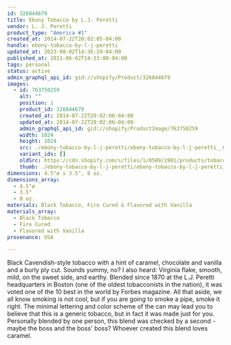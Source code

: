 ```yaml
---
id: 326844679
title: Ebony Tobacco by L.J. Peretti
vendor: L. J. Peretti
product_type: "America #1"
created_at: 2014-07-22T20:02:05-04:00
handle: ebony-tobacco-by-l-j-peretti
updated_at: 2023-08-02T14:36:29-04:00
published_at: 2011-06-02T14:33:00-04:00
tags: personal
status: active
admin_graphql_api_id: gid://shopify/Product/326844679
images:
  - id: 763750259
    alt: ""
    position: 1
    product_id: 326844679
    created_at: 2014-07-22T20:02:06-04:00
    updated_at: 2014-07-22T20:02:06-04:00
    admin_graphql_api_id: gid://shopify/ProductImage/763750259
    width: 1024
    height: 1024
    src: ./ebony-tobacco-by-l-j-peretti/ebony-tobacco-by-l-j-peretti__0.jpg
    variant_ids: []
    oldSrc: https://cdn.shopify.com/s/files/1/0589/2901/products/tobacco_1.jpeg?v=1406073726
    thumb: ./ebony-tobacco-by-l-j-peretti/ebony-tobacco-by-l-j-peretti__0-thumb.jpg
dimensions: 4.5"ø x 3.5", 8 oz.
dimensions_array:
  - 4.5"ø
  - 3.5"
  - 8 oz.
materials: Black Tobacco, Fire Cured & Flavored with Vanilla
materials_array:
  - Black Tobacco
  - Fire Cured
  - Flavored with Vanilla
provenance: USA

---
```


Black Cavendish\-style tobacco with a hint of caramel, chocolate and vanilla and a burly ply cut. Sounds yummy, no? I also heard: Virginia flake, smooth, mild, on the sweet side, and earthy. Blended since 1870 at the L.J. Peretti headquarters in Boston (one of the oldest tobacconists in the nation), it was voted one of the 10 best in the world by Forbes magazine. All that aside, we all know smoking is not cool, but if you are going to smoke a pipe, smoke it right. The minimal lettering and color scheme of the can may lead you to believe that this is a generic tobacco, but in fact it was made just for you. Personally blended by one person, this blend was checked by a second \- maybe the boss and the boss' boss? Whoever created this blend loves caramel.